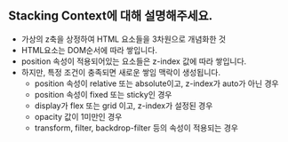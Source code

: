 ## Stacking Context에 대해 설명해주세요.

- 가상의 z축을 상정하여 HTML 요소들을 3차원으로 개념화한 것
- HTML요소는 DOM순서에 따라 쌓입니다.
- position 속성이 적용되어있는 요소들은 z-index 값에 따라 쌓입니다.
- 하지만, 특정 조건이 충족되면 새로운 쌓임 맥락이 생성됩니다.
  - position 속성이 relative 또는 absolute이고, z-index가 auto가 아닌 경우
  - position 속성이 fixed 또는 sticky인 경우
  - display가 flex 또는 grid 이고, z-index가 설정된 경우
  - opacity 값이 1미만인 경우
  - transform, filter, backdrop-filter 등의 속성이 적용되는 경우

